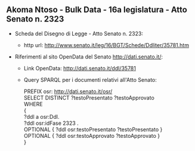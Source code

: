 ## Akoma Ntoso - Bulk Data - 16a legislatura - Atto Senato n. 2323 ##

* Scheda del Disegno di Legge - Atto Senato n. 2323:
	* http url: http://www.senato.it/leg/16/BGT/Schede/Ddliter/35781.htm

* Riferimenti al sito OpenData del Senato http://dati.senato.it/:
	* Link OpenData: http://dati.senato.it/ddl/35781
	* Query SPARQL per i documenti relativi all'Atto Senato:

        PREFIX osr: <http://dati.senato.it/osr/>  
		SELECT DISTINCT ?testoPresentato ?testoApprovato  
		WHERE  
		{  
		    ?ddl a osr:Ddl.  
		    ?ddl osr:idFase 2323 .  
		    OPTIONAL { ?ddl osr:testoPresentato ?testoPresentato }  
		    OPTIONAL { ?ddl osr:testoApprovato ?testoApprovato }  
		}
		